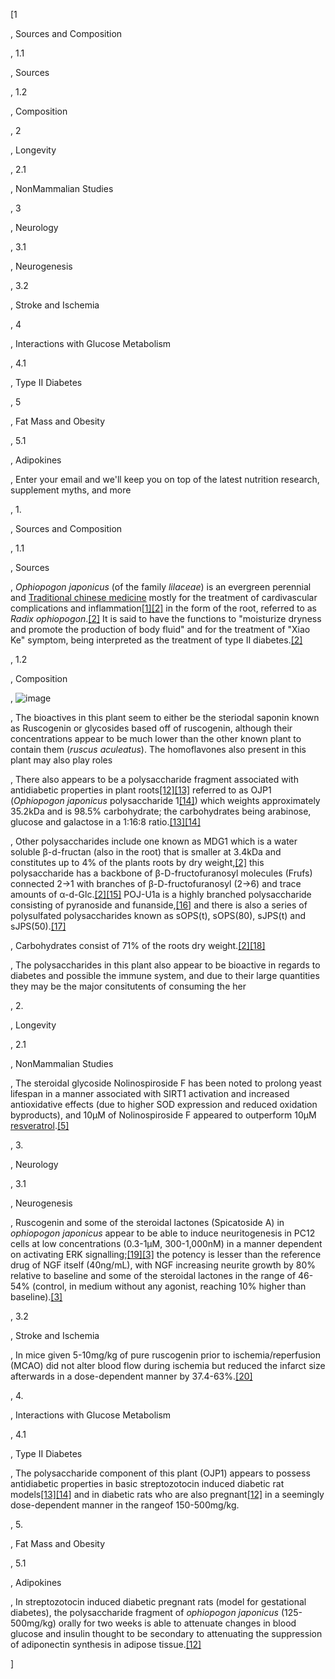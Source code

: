 [1

, Sources and Composition

, 1.1

, Sources

, 1.2

, Composition

, 2

, Longevity

, 2.1

, NonMammalian Studies

, 3

, Neurology

, 3.1

, Neurogenesis

, 3.2

, Stroke and Ischemia

, 4

, Interactions with Glucose Metabolism

, 4.1

, Type II Diabetes

, 5

, Fat Mass and Obesity

, 5.1

, Adipokines

, Enter your email and we'll keep you on top of the latest nutrition research, supplement myths, and more

, 1.

, Sources and Composition

, 1.1

, Sources

, *Ophiopogon japonicus* (of the family *lilaceae*) is an evergreen perennial and [Traditional chinese medicine](/other/traditional-chinese-medicine/) mostly for the treatment of cardivascular complications and inflammation[[1]](#ref-1)[[2]](#ref-2) in the form of the root, referred to as *Radix ophiopogon*.[[2]](#ref-2) It is said to have the functions to "moisturize dryness and promote the production of body fluid" and for the treatment of "Xiao Ke" symptom, being interpreted as the treatment of type II diabetes.[[2]](#ref-2)

, 1.2

, Composition

, ![image](https://examine.nyc3.cdn.digitaloceanspaces.com/files/v5/H2EMYBMLaqD72yHWtoGE4QLzZeXtVsb8mt69mE6O.png)

, The bioactives in this plant seem to either be the steriodal saponin known as Ruscogenin or glycosides based off of ruscogenin, although their concentrations appear to be much lower than the other known plant to contain them (*ruscus aculeatus*). The homoflavones also present in this plant may also play roles

, There also appears to be a polysaccharide fragment associated with antidiabetic properties in plant roots[[12]](#ref-12)[[13]](#ref-13) referred to as OJP1 (*Ophiopogon japonicus* polysaccharide 1[[14]](#ref-14)) which weights approximately 35.2kDa and is 98.5% carbohydrate; the carbohydrates being arabinose, glucose and galactose in a 1:16:8 ratio.[[13]](#ref-13)[[14]](#ref-14) 

, Other polysaccharides include one known as MDG1 which is a water soluble β-d-fructan (also in the root) that is smaller at 3.4kDa and constitutes up to 4% of the plants roots by dry weight,[[2]](#ref-2) this polysaccharide has a backbone of β-D-fructofuranosyl molecules (Frufs) connected 2→1 with branches of β-D-fructofuranosyl (2→6) and trace amounts of α-d-Glc.[[2]](#ref-2)[[15]](#ref-15) POJ-U1a is a highly branched polysaccharide consisting of pyranoside and funanside,[[16]](#ref-16) and there is also a series of polysulfated polysaccharides known as sOPS(t), sOPS(80), sJPS(t) and sJPS(50).[[17]](#ref-17)

, Carbohydrates consist of 71% of the roots dry weight.[[2]](#ref-2)[[18]](#ref-18)

, The polysaccharides in this plant also appear to be bioactive in regards to diabetes and possible the immune system, and due to their large quantities they may be the major consitutents of consuming the her

, 2.

, Longevity

, 2.1

, NonMammalian Studies

, The steroidal glycoside Nolinospiroside F has been noted to prolong yeast lifespan in a manner associated with SIRT1 activation and increased antioxidative effects (due to higher SOD expression and reduced oxidation byproducts), and 10µM of Nolinospiroside F appeared to outperform 10µM [resveratrol](/supplements/resveratrol/).[[5]](#ref-5)

, 3.

, Neurology

, 3.1

, Neurogenesis

, Ruscogenin and some of the steroidal lactones (Spicatoside A) in *ophiopogon japonicus* appear to be able to induce neuritogenesis in PC12 cells at low concentrations (0.3-1μM, 300-1,000nM) in a manner dependent on activating ERK signalling;[[19]](#ref-19)[[3]](#ref-3) the potency is lesser than the reference drug of NGF itself (40ng/mL), with NGF increasing neurite growth by 80% relative to baseline and some of the steroidal lactones in the range of 46-54% (control, in medium without any agonist, reaching 10% higher than baseline).[[3]](#ref-3)

, 3.2

, Stroke and Ischemia

, In mice given 5-10mg/kg of pure ruscogenin prior to ischemia/reperfusion (MCAO) did not alter blood flow during ischemia but reduced the infarct size afterwards in a dose-dependent manner by 37.4-63%.[[20]](#ref-20)

, 4.

, Interactions with Glucose Metabolism

, 4.1

, Type II Diabetes

, The polysaccharide component of this plant (OJP1) appears to possess antidiabetic properties in basic streptozotocin induced diabetic rat models[[13]](#ref-13)[[14]](#ref-14) and in diabetic rats who are also pregnant[[12]](#ref-12) in a seemingly dose-dependent manner in the rangeof 150-500mg/kg.

, 5.

, Fat Mass and Obesity

, 5.1

, Adipokines

, In streptozotocin induced diabetic pregnant rats (model for gestational diabetes), the polysaccharide fragment of *ophiopogon japonicus* (125-500mg/kg) orally for two weeks is able to attenuate changes in blood glucose and insulin thought to be secondary to attenuating the suppression of adiponectin synthesis in adipose tissue.[[12]](#ref-12)

]